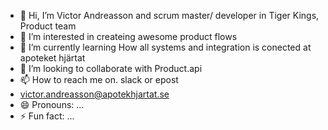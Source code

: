 - 👋 Hi, I’m Victor Andreasson and scrum master/ developer in Tiger Kings, Product team
- 👀 I’m interested in createing awesome product flows  
- 🌱 I’m currently learning How all systems and integration is conected at apoteket hjärtat
- 💞️ I’m looking to collaborate with Product.api 
- 📫 How to reach me on. slack or epost
- victor.andreasson@apotekhjartat.se
- 😄 Pronouns: ...
- ⚡ Fun fact: ...

<!---
EPQ078/EPQ078 is a ✨ special ✨ repository because its `README.md` (this file) appears on your GitHub profile.
You can click the Preview link to take a look at your changes.
--->
